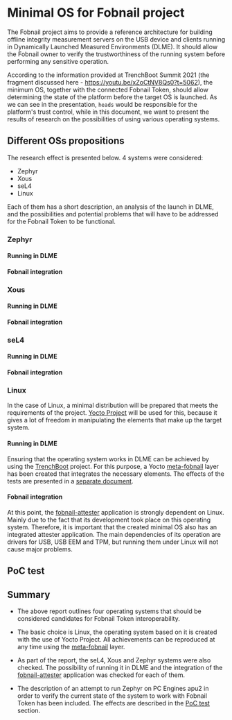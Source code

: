 # Minimal OS for Fobnail project

The Fobnail project aims to provide a reference architecture for building
offline integrity measurement servers on the USB device and clients running in
Dynamically Launched Measured Environments (DLME). It should allow the Fobnail
owner to verify the trustworthiness of the running system before performing any
sensitive operation.

According to the information provided at TrenchBoot Summit 2021 (the fragment
discussed here - https://youtu.be/xZoCtNV8Qs0?t=5062), the minimum OS, together
with the connected Fobnail Token, should allow determining the state of the
platform before the target OS is launched. As we can see in the presentation,
`heads` would be responsible for the platform's trust control, while in this
document, we want to present the results of research on the possibilities of
using various operating systems.

## Different OSs propositions

The research effect is presented below. 4 systems were considered:

* Zephyr
* Xous
* seL4
* Linux

Each of them has a short description, an analysis of the launch in DLME, and the
possibilities and potential problems that will have to be addressed for the
Fobnail Token to be functional.

### Zephyr

<!--
TBD - short overview
-->

#### Running in DLME

<!--
TBD
-->

#### Fobnail integration

<!--
TBD
-->

### Xous

<!--
TBD - short overview
-->

#### Running in DLME

<!--
TBD
-->

#### Fobnail integration

<!--
TBD
-->

### seL4

<!--
TBD - short overview
-->

#### Running in DLME

<!--
TBD
-->

#### Fobnail integration

<!--
TBD
-->

### Linux

In the case of Linux, a minimal distribution will be prepared that meets the
requirements of the project. [Yocto Project](https://www.yoctoproject.org/) will
be used for this, because it gives a lot of freedom in manipulating the elements
that make up the target system.

#### Running in DLME

Ensuring that the operating system works in DLME can be achieved by using the
[TrenchBoot](https://trenchboot.org/) project. For this purpose, a Yocto
[meta-fobnail](https://github.com/fobnail/meta-fobnail) layer has been created
that integrates the necessary elements. The effects of the tests are presented
in a [separate document](./running-os-in-dlme.md).

#### Fobnail integration

At this point, the [fobnail-attester](https://github.com/fobnail/fobnail-attester)
application is strongly dependent on Linux. Mainly due to the fact that its
development took place on this operating system. Therefore, it is important that
the created minimal OS also has an integrated attester application. The main
dependencies of its operation are drivers for USB, USB EEM and TPM, but running
them under Linux will not cause major problems.

## PoC test

<!--
ideas:
* run one of the Xous/seL4/Zephyr on PC engines apu2
*
-->

## Summary

* The above report outlines four operating systems that should be considered
  candidates for Fobnail Token interoperability.

* The basic choice is Linux, the operating system based on it is created with
  the use of Yocto Project. All achievements can be reproduced at any time using
  the [meta-fobnail](https://github.com/fobnail/meta-fobnail) layer.

* As part of the report, the seL4, Xous and Zephyr systems were also checked.
  The possibility of running it in DLME and the integration of the
  [fobnail-attester](https://github.com/fobnail/fobnail-attester) application
  was checked for each of them.

* The description of an attempt to run Zephyr on PC Engines apu2 in order to
  verify the current state of the system to work with Fobnail Token has been
  included. The effects are described in the [PoC test](#poc-test) section.
